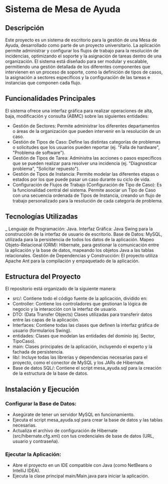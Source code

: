 # Sistema de Mesa de Ayuda

## Descripción
Este proyecto es un sistema de escritorio para la gestión de una Mesa de Ayuda, desarrollado como parte de un proyecto universitario. La aplicación permite administrar y configurar los flujos de trabajo para la resolución de incidencias, optimizando el soporte y la asignación de tareas dentro de una organización.
El sistema está diseñado para ser modular y escalable, permitiendo una gestión detallada de los diferentes componentes que intervienen en un proceso de soporte, como la definición de tipos de casos, la asignación a sectores específicos y la configuración de las tareas e instancias que componen cada flujo.

## Funcionalidades Principales
El sistema ofrece una interfaz gráfica para realizar operaciones de alta, baja, modificación y consulta (ABMC) sobre las siguientes entidades:
- Gestión de Sectores: Permite administrar los diferentes departamentos o áreas de la organización que pueden intervenir en la resolución de un caso.
- Gestión de Tipos de Caso: Define las distintas categorías de problemas o solicitudes que los usuarios pueden reportar (ej. "Falla de hardware", "Problema de software").
- Gestión de Tipos de Tarea: Administra las acciones o pasos específicos que se pueden realizar para resolver una incidencia (ej. "Diagnosticar problema", "Solicitar repuesto").
- Gestión de Tipos de Instancia: Permite modelar las diferentes etapas o estados por los que puede pasar un caso durante su ciclo de vida.
- Configuración de Flujos de Trabajo (Configuración de Tipo de Caso): Es la funcionalidad central del sistema. Permite asociar un Tipo de Caso con una secuencia ordenada de Tipos de Instancia, creando un flujo de trabajo personalizado para la resolución de cada categoría de problema.

## Tecnologías Utilizadas
_ Lenguaje de Programación: Java.
Interfaz Gráfica: Java Swing para la construcción de la interfaz de usuario de escritorio.
Base de Datos: MySQL, utilizada para la persistencia de todos los datos de la aplicación.
Mapeo Objeto-Relacional (ORM): Hibernate, para gestionar la comunicación entre la aplicación y la base de datos, mapeando los objetos Java a las tablas relacionales.
Gestión de Dependencias y Construcción: El proyecto utiliza Apache Ant para la compilación y empaquetado de la aplicación.

## Estructura del Proyecto
El repositorio está organizado de la siguiente manera:
- src/: Contiene todo el código fuente de la aplicación, dividido en:
- Controller: Contiene los controladores que gestionan la lógica de negocio y la interacción con la interfaz de usuario.
- DTO: (Data Transfer Objects) Clases utilizadas para transferir datos entre las capas de la aplicación.
- Interfaces: Contiene todas las clases que definen la interfaz gráfica de usuario (formularios Swing).
- entidades: Clases que modelan las entidades del dominio (ej. Sector, TipoCaso).
- main: Clases principales de la aplicación, incluyendo el experto y la fachada de persistencia.
- lib/: Incluye todas las librerías y dependencias necesarias para el proyecto, como el conector de MySQL y los JARs de Hibernate.
- Base de datos SQL/: Contiene el script mesa_ayuda.sql para la creación de la estructura de la base de datos.

## Instalación y Ejecución
### Configurar la Base de Datos:
- Asegúrate de tener un servidor MySQL en funcionamiento.
- Ejecuta el script mesa_ayuda.sql para crear la base de datos y las tablas necesarias.
- Actualiza el archivo de configuración de Hibernate (src/hibernate.cfg.xml) con tus credenciales de base de datos (URL, usuario y contraseña).

### Ejecutar la Aplicación:
- Abre el proyecto en un IDE compatible con Java (como NetBeans o IntelliJ IDEA).
- Ejecuta la clase principal main/Main.java para iniciar la aplicación.
